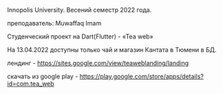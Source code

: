 Innopolis University. Весений семестр 2022 года.

преподаватель: Muwaffaq Imam

Студенческий проект на Dart(Flutter) - «Tea web»

На 13.04.2022 доступны только чай и магазин Кантата в Тюмени в БД.

лендинг - 
https://sites.google.com/view/teaweblanding/landing

скачать из google play - 
https://play.google.com/store/apps/details?id=com.tea_web
